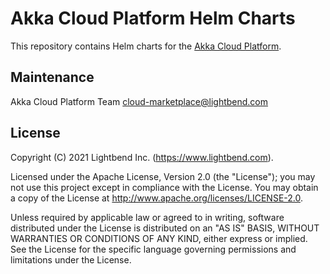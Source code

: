 # Akka Cloud Platform Helm Charts

This repository contains Helm charts for the [Akka Cloud Platform](https://developer.lightbend.com/docs/akka-platform-guide/deployment/).

## Maintenance

Akka Cloud Platform Team <cloud-marketplace@lightbend.com>

## License

Copyright (C) 2021 Lightbend Inc. (https://www.lightbend.com).

Licensed under the Apache License, Version 2.0 (the "License"); you may not use this project except in compliance with the License. You may obtain a copy of the License at http://www.apache.org/licenses/LICENSE-2.0.

Unless required by applicable law or agreed to in writing, software distributed under the License is distributed on an "AS IS" BASIS, WITHOUT WARRANTIES OR CONDITIONS OF ANY KIND, either express or implied. See the License for the specific language governing permissions and limitations under the License.
